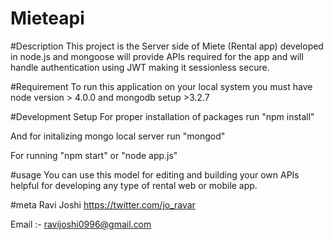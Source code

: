 # Mieteapi

#Description
This project is the Server side of Miete (Rental app) developed in node.js and mongoose will provide APIs required for the app and will
handle authentication using JWT making it sessionless secure. 


#Requirement 
To run this application on your local system you must have
node version > 4.0.0 and mongodb setup >3.2.7

#Development Setup
For proper installation of packages run "npm install"

And for initalizing mongo local server run "mongod"

For running "npm start" or "node app.js"

#usage
You can use this model for editing and building your own APIs helpful for developing any type of rental web or mobile app.

#meta
Ravi Joshi
https://twitter.com/jo_ravar


Email :- ravijoshi0996@gmail.com


